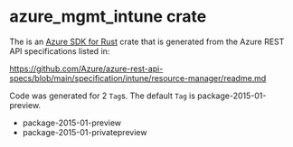 # azure_mgmt_intune crate

The is an [Azure SDK for Rust](https://github.com/Azure/azure-sdk-for-rust) crate that is generated from the Azure REST API specifications listed in:

https://github.com/Azure/azure-rest-api-specs/blob/main/specification/intune/resource-manager/readme.md

Code was generated for 2 `Tag`s. The default `Tag` is package-2015-01-preview.


- package-2015-01-preview
- package-2015-01-privatepreview